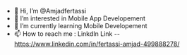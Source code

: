 - 👋 Hi, I’m @Amjadfertassi
- 👀 I’m interested in Mobile App Developement
- 🌱 I’m currently learning Mobile Developement
- 📫 How to reach me : LinkdIn Link -- https://www.linkedin.com/in/fertassi-amjad-499888278/
